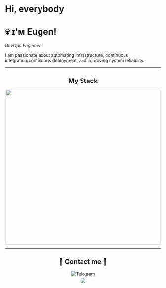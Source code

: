# Hi, everybody 
<!--Header Name-->
# 💀 ɪ'ᴍ Eugen! 
*DevOps Engineer*
<br /> 

<!--Start Intro-->               
<p align="left">I am passionate about automating infrastructure, continuous integration/continuous deployment, and improving system reliability. </p>


---
<div align="center">
  <h2>My Stack</h2> 
  <p>
    <img width="500px" src="https://skillicons.dev/icons?i=md,bash,ansible,git,docker,linux,gitlab,grafana,prometheus&perline=10" />
  </p>


---
  <h2>🤝 Contact me 🤝</h2>
  <a href="https://t.me/Eugenevarl" target="_blank">
    <img src="https://img.shields.io/badge/Telegram-2CA5E0?style=for-the-badge&logo=telegram&logoColor=white" alt="Telegram" style="margin-bottom: 5px;" />
  </a>
</div>

<!--Footer-->
<div align="center">
  <img src="https://capsule-render.vercel.app/api?type=waving&color=gradient&height=65&section=footer"/>
</div>




